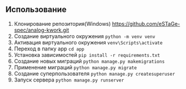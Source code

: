 ## Использованиe
1. Клонирование репозитория(Windows)
    https://github.com/eSTaGe-spec/analog-kwork.git
2. Создание виртуального окружения
    ```python -m venv venv```
3. Активация виртуального окружения
    ```venv\Scripts\activate```
4. Переход в папку app
    ```cd app```
5. Установка зависимостей
    ```pip install -r requirements.txt```
6. Создание новых миграций
    ```python manage.py makemigrations```
7. Применение миграций
    ```python manage.py migrate```
8. Создание суперпользователя
    ```python manage.py createsuperuser```
9. Запуск сервера
    ```python manage.py runserver```
